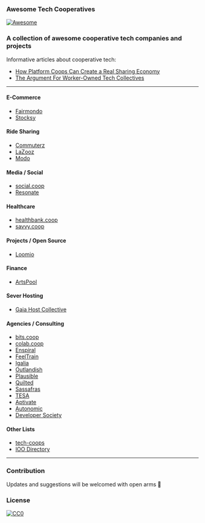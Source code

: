 ### **Awesome Tech Cooperatives**
[![Awesome](https://cdn.rawgit.com/sindresorhus/awesome/d7305f38d29fed78fa85652e3a63e154dd8e8829/media/badge.svg)](https://github.com/sindresorhus/awesome)
### A collection of awesome cooperative tech companies and projects

Informative articles about cooperative tech:
*  [How Platform Coops Can Create a Real Sharing Economy](https://www.shareable.net/blog/how-platform-coops-can-beat-death-stars-like-uber-to-create-a-real-sharing-economy)
* [The Argument For Worker-Owned Tech Collectives](https://www.fastcompany.com/3021964/the-argument-for-worker-owned-tech-collectives)

---

#### E-Commerce
* [Fairmondo](https://fairmondo.uk)
* [Stocksy](https://www.stocksy.com)

#### Ride Sharing
* [Commuterz](https://www.commuterz.io)
* [LaZooz](http://lazooz.org)
* [Modo](http://modo.coop)

#### Media / Social
* [social.coop](https://social.coop)
* [Resonate](https://resonate.is)

#### Healthcare
* [healthbank.coop](https://www.healthbank.coop)
* [savvy.coop](http://savvy.coop)

#### Projects / Open Source
* [Loomio](https://www.loomio.org)

#### Finance
* [ArtsPool](http://artspool.co)

#### Sever Hosting
* [Gaia Host Collective](http://www.gaiahost.coop)

#### Agencies / Consulting
* [bits.coop](https://bits.coop)
* [colab.coop](https://colab.coop)
* [Enspiral](https://enspiral.com)
* [FeelTrain](https://feeltrain.com)
* [Igalia](https://www.igalia.com)
* [Outlandish](https://www.outlandish.com)
* [Plausible](https://www.plausible.coop)
* [Quilted](http://quilted.coop)
* [Sassafras](http://sassafras.coop)
* [TESA](http://www.toolboxfored.org)
* [Aptivate](http://aptivate.org/)
* [Autonomic](https://autonomic.zone/)
* [Developer Society](https://www.dev.ngo/)

#### Other Lists
* [tech-coops](https://github.com/hng/tech-coops)
* [IOO Directory](https://ioo.coop/directory/)

---

### Contribution
Updates and suggestions will be welcomed with open arms :green_heart:

### License
[![CC0](http://i.creativecommons.org/p/zero/1.0/88x31.png)](http://creativecommons.org/publicdomain/zero/1.0)

